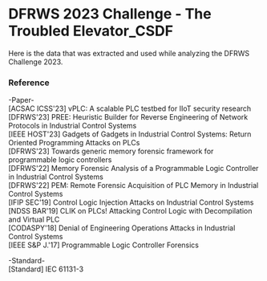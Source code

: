 # DFRWS 2023 Challenge - The Troubled Elevator_CSDF

Here is the data that was extracted and used while analyzing the DFRWS Challenge 2023.

### Reference
-Paper-  
[ACSAC ICSS'23] vPLC: A scalable PLC testbed for IIoT security research  
[DFRWS'23] PREE: Heuristic Builder for Reverse Engineering of Network Protocols in Industrial Control Systems  
[IEEE HOST'23] Gadgets of Gadgets in Industrial Control Systems: Return Oriented Programming Attacks on PLCs  
[DFRWS'23] Towards generic memory forensic framework for programmable logic controllers  
[DFRWS'22] Memory Forensic Analysis of a Programmable Logic Controller in Industrial Control Systems  
[DFRWS'22] PEM: Remote Forensic Acquisition of PLC Memory in Industrial Control Systems  
[IFIP SEC'19] Control Logic Injection Attacks on Industrial Control Systems  
[NDSS BAR'19] CLIK on PLCs! Attacking Control Logic with Decompilation and Virtual PLC  
[CODASPY'18] Denial of Engineering Operations Attacks in Industrial Control Systems  
[IEEE S&P J.'17] Programmable Logic Controller Forensics  
  
-Standard-  
[Standard] IEC 61131-3
